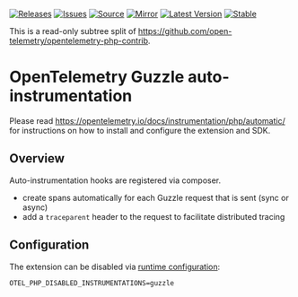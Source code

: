 [![Releases](https://img.shields.io/badge/releases-purple)](https://github.com/opentelemetry-php/contrib-auto-guzzle/releases)
[![Issues](https://img.shields.io/badge/issues-pink)](https://github.com/open-telemetry/opentelemetry-php/issues)
[![Source](https://img.shields.io/badge/source-contrib-green)](https://github.com/open-telemetry/opentelemetry-php-contrib/tree/main/src/Instrumentation/Guzzle)
[![Mirror](https://img.shields.io/badge/mirror-opentelemetry--php--contrib-blue)](https://github.com/opentelemetry-php/contrib-auto-guzzle)
[![Latest Version](http://poser.pugx.org/open-telemetry/opentelemetry-auto-guzzle/v/unstable)](https://packagist.org/packages/open-telemetry/opentelemetry-auto-guzzle/)
[![Stable](http://poser.pugx.org/open-telemetry/opentelemetry-auto-guzzle/v/stable)](https://packagist.org/packages/open-telemetry/opentelemetry-auto-guzzle/)

This is a read-only subtree split of https://github.com/open-telemetry/opentelemetry-php-contrib.

# OpenTelemetry Guzzle auto-instrumentation
Please read https://opentelemetry.io/docs/instrumentation/php/automatic/ for instructions on how to
install and configure the extension and SDK.

## Overview
Auto-instrumentation hooks are registered via composer.

* create spans automatically for each Guzzle request that is sent (sync or async)
* add a `traceparent` header to the request to facilitate distributed tracing

## Configuration

The extension can be disabled via [runtime configuration](https://opentelemetry.io/docs/instrumentation/php/sdk/#configuration):

```shell
OTEL_PHP_DISABLED_INSTRUMENTATIONS=guzzle
```
